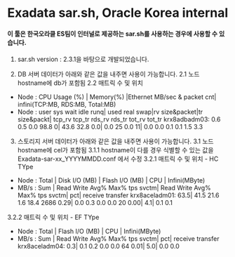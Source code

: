 # Exadata sar.sh, Oracle Korea internal

#### 이 툴은 한국오라클 ES팀이 인터널로 제공하는 sar.sh를 사용하는 경우에 사용할 수 있습니다.

1. sar.sh version : 2.3.1을 바탕으로 개발되었습니다.

2. DB 서버 데이터가 아래와 같은 값을 내주면 사용이 가능합니다.
2.1 노드 hostname에 db가 포함됨
2.2 매트릭 수 및 위치
* Node      :       CPU Usage (%)      |    Memory(%)  |Ethernet MB/sec & packet cnt| infini(TCP:MB, RDS:MB, Total:MB)
* Node      : user  sys wait  idle runq| used real swap|rv size&packet|tr size&packt| tcp_rv tcp_tr rds_rv rds_tr  tot_rv  tot_tr
krx8adbadm03:  0.6  0.5  0.0  98.8    0| 43.6 32.8  0.0|    0.0     25    0.0     11|    0.0    0.0    0.1    0.1     1.5     3.3

3. 스토리지 서버 데이터가 아래와 같은 값을 내주면 사용이 가능합니다.
3.1 노드 hostname에 cel가 포함됨
3.1.1 hostname이 다를 경우 식별할 수 있는 값을 Exadata-sar-xx_YYYYMMDD.conf 에서 수정
3.2.1 매트릭 수 및 위치 - HC TYpe
* Node       : Total |              Disk I/O (MB)             |             Flash I/O (MB)             | CPU |  Infini(MByte)
* MB/s       :   Sum |   Read  Write  Avg%  Max%     tps svctm|   Read  Write  Avg%  Max%     tps svctm|  pct| receive transfer
krx8aceladm01:   63.5|   41.5   21.6   1.6  18.4    2686  0.29|    0.0    0.3   0.0   0.0      20  0.00|  4.1|     0.1      0.1

3.2.2 매트릭 수 및 위치 - EF TYpe
* Node       : Total |             Flash I/O (MB)             | CPU |  Infini(MByte)
* MB/s       :   Sum |   Read  Write  Avg%  Max%     tps svctm|  pct| receive transfer
krx8aceladm04:    0.3|    0.1    0.2   0.0   0.0      64  0.01|  5.0|     0.0      0.0
